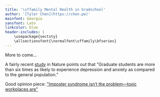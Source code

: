 ```yaml
---
title: '\sffamily Mental Health in Gradschool'
author: '[Tyler Chen](https://chen.pw)'
mainfont: Georgia
sansfont: Lato
linkcolor: blue
header-includes: |
    \usepackage{sectsty}
    \allsectionsfont{\normalfont\sffamily\bfseries}
---
```


More to come...

A fairly recent [study](https://www.nature.com/articles/nbt.4089) in Nature points out that "Graduate students are more than six times as likely to experience depression and anxiety as compared to the general population."

Good opinion piece: ["Imposter syndrome isn’t the problem—toxic workplaces are"](https://qz.com/work/1286549/imposter-syndrome-lets-toxic-work-culture-off-the-hook/)

